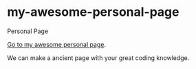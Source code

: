 # my-awesome-personal-page
Personal Page

[Go to my awesome personal page](https://umutkahraman.com.tr).

We can make a ancient page with your great coding knowledge.
